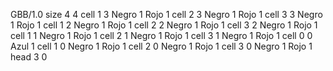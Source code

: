<gs-board without-header> GBB/1.0
size 4 4
cell 1 3 Negro 1 Rojo 1 
cell 2 3 Negro 1 Rojo 1 
cell 3 3 Negro 1 Rojo 1 
cell 1 2 Negro 1 Rojo 1 
cell 2 2 Negro 1 Rojo 1 
cell 3 2 Negro 1 Rojo 1 
cell 1 1 Negro 1 Rojo 1 
cell 2 1 Negro 1 Rojo 1 
cell 3 1 Negro 1 Rojo 1 
cell 0 0 Azul 1 
cell 1 0 Negro 1 Rojo 1 
cell 2 0 Negro 1 Rojo 1 
cell 3 0 Negro 1 Rojo 1 
head 3 0 </gs-board>